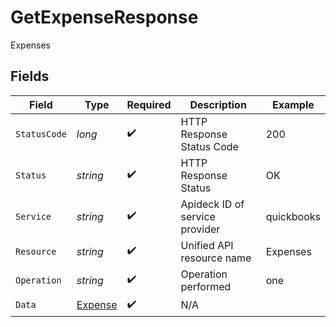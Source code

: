 # GetExpenseResponse

Expenses


## Fields

| Field                                         | Type                                          | Required                                      | Description                                   | Example                                       |
| --------------------------------------------- | --------------------------------------------- | --------------------------------------------- | --------------------------------------------- | --------------------------------------------- |
| `StatusCode`                                  | *long*                                        | :heavy_check_mark:                            | HTTP Response Status Code                     | 200                                           |
| `Status`                                      | *string*                                      | :heavy_check_mark:                            | HTTP Response Status                          | OK                                            |
| `Service`                                     | *string*                                      | :heavy_check_mark:                            | Apideck ID of service provider                | quickbooks                                    |
| `Resource`                                    | *string*                                      | :heavy_check_mark:                            | Unified API resource name                     | Expenses                                      |
| `Operation`                                   | *string*                                      | :heavy_check_mark:                            | Operation performed                           | one                                           |
| `Data`                                        | [Expense](../../Models/Components/Expense.md) | :heavy_check_mark:                            | N/A                                           |                                               |